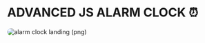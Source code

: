 # ADVANCED JS ALARM CLOCK ⏰

<img alt="alarm clock landing (png)" style="border-radius:20px" src="https://github.com/alisheynov-dev/alarm-clock/assets/landing-alarm-clock1.png"  />
